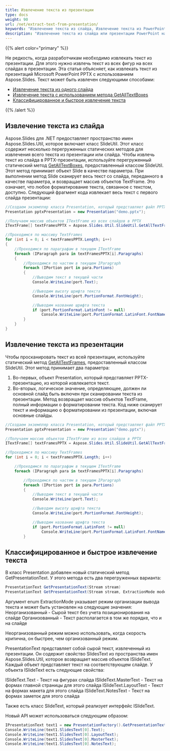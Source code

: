 ```yaml
---
title: Извлечение текста из презентации
type: docs
weight: 90
url: /net/extract-text-from-presentation/
keywords: "Извлечение текста из слайда, Извлечение текста из PowerPoint, C#, Csharp, Aspose.Slides для .NET"
description: "Извлечение текста из слайда или презентации PowerPoint на C# или .NET"
---
```


{{% alert color="primary" %}} 

Не редкость, когда разработчикам необходимо извлекать текст из презентации. Для этого нужно извлечь текст из всех фигур на всех слайдах в презентации. Эта статья объясняет, как извлекать текст из презентаций Microsoft PowerPoint PPTX с использованием Aspose.Slides. Текст может быть извлечен следующими способами:

- [Извлечение текста из одного слайда](/slides/net/extracting-text-from-the-presentation/)
- [Извлечение текста с использованием метода GetAllTextBoxes](/slides/net/extracting-text-from-the-presentation/)
- [Классифицированное и быстрое извлечение текста](/slides/net/extracting-text-from-the-presentation/)

{{% /alert %}} 
## **Извлечение текста из слайда**
Aspose.Slides для .NET предоставляет пространство имен Aspose.Slides.Util, которое включает класс SlideUtil. Этот класс содержит несколько перегруженных статических методов для извлечения всего текста из презентации или слайда. Чтобы извлечь текст из слайда в PPTX-презентации, используйте перегруженный статический метод [GetAllTextBoxes](https://reference.aspose.com/slides/net/aspose.slides.util/slideutil/methods/getalltextboxes), предоставленный классом SlideUtil. Этот метод принимает объект Slide в качестве параметра. 
При выполнении метод Slide сканирует весь текст со слайда, переданного в качестве параметра, и возвращает массив объектов TextFrame. Это означает, что любое форматирование текста, связанное с текстом, доступно. Следующий фрагмент кода извлекает весь текст с первого слайда презентации:

```c#
//Создаем экземпляр класса Presentation, который представляет файл PPTX
Presentation pptxPresentation = new Presentation("demo.pptx");

//Получаем массив объектов ITextFrame из всех слайдов в PPTX
ITextFrame[] textFramesPPTX = Aspose.Slides.Util.SlideUtil.GetAllTextFrames(pptxPresentation, true);

//Проходимся по массиву TextFrames
for (int i = 0; i < textFramesPPTX.Length; i++)
{
	//Проходимся по параграфам в текущем ITextFrame
	foreach (IParagraph para in textFramesPPTX[i].Paragraphs)
	{
		//Проходимся по частям в текущем IParagraph
		foreach (IPortion port in para.Portions)
		{
			//Выводим текст в текущей части
			Console.WriteLine(port.Text);

			//Выводим высоту шрифта текста
			Console.WriteLine(port.PortionFormat.FontHeight);

			//Выводим название шрифта текста
			if (port.PortionFormat.LatinFont != null)
				Console.WriteLine(port.PortionFormat.LatinFont.FontName);
		}
	}
}
```




## **Извлечение текста из презентации**
Чтобы просканировать текст из всей презентации, используйте статический метод [GetAllTextFrames](https://reference.aspose.com/slides/net/aspose.slides.util/slideutil/methods/getalltextframes), предоставленный классом SlideUtil. Этот метод принимает два параметра:

1. Во-первых, объект Presentation, который представляет PPTX-презентацию, из которой извлекается текст.
1. Во-вторых, логическое значение, определяющее, должен ли основной слайд быть включен при сканировании текста из презентации. 
   Метод возвращает массив объектов TextFrame, полный информации о форматировании текста. Код ниже сканирует текст и информацию о форматировании из презентации, включая основные слайды.

```c#
//Создаем экземпляр класса Presentation, который представляет файл PPTX
Presentation pptxPresentation = new Presentation("demo.pptx");

//Получаем массив объектов ITextFrame из всех слайдов в PPTX
ITextFrame[] textFramesPPTX = Aspose.Slides.Util.SlideUtil.GetAllTextFrames(pptxPresentation, true);

//Проходимся по массиву TextFrames
for (int i = 0; i < textFramesPPTX.Length; i++)

	//Проходимся по параграфам в текущем ITextFrame
	foreach (IParagraph para in textFramesPPTX[i].Paragraphs)

		//Проходимся по частям в текущем IParagraph
		foreach (IPortion port in para.Portions)
		{
			//Выводим текст в текущей части
			Console.WriteLine(port.Text);

			//Выводим высоту шрифта текста
			Console.WriteLine(port.PortionFormat.FontHeight);

			//Выводим название шрифта текста
			if (port.PortionFormat.LatinFont != null)
				Console.WriteLine(port.PortionFormat.LatinFont.FontName);
		}
```




## **Классифицированное и быстрое извлечение текста**
В класс Presentation добавлен новый статический метод GetPresentationText. У этого метода есть два перегруженных варианта:

``` csharp
PresentationText GetPresentationText(Stream stream)
PresentationText GetPresentationText(Stream stream, ExtractionMode mode)
```

Аргумент enum ExtractionMode указывает режим организации вывода текста и может быть установлен на следующие значения:
Неорганизованный - Сырой текст без учета позиционирования на слайде
Организованный - Текст располагается в том же порядке, что и на слайде

Неорганизованный режим можно использовать, когда скорость критична, он быстрее, чем организованный режим.

PresentationText представляет собой сырой текст, извлеченный из презентации. Он содержит свойство SlidesText из пространства имен Aspose.Slides.Util, которое возвращает массив объектов ISlideText. Каждый объект представляет текст на соответствующем слайде. У объекта ISlideText есть следующие свойства:

ISlideText.Text - Текст на фигурах слайда
ISlideText.MasterText - Текст на формах главной страницы для этого слайда
ISlideText.LayoutText - Текст на формах макета для этого слайда
ISlideText.NotesText - Текст на формах заметок для этого слайда

Также есть класс SlideText, который реализует интерфейс ISlideText.

Новый API может использоваться следующим образом:

```c#
IPresentationText text1 = new PresentationFactory().GetPresentationText("presentation.ppt", TextExtractionArrangingMode.Unarranged);
Console.WriteLine(text1.SlidesText[0].Text);
Console.WriteLine(text1.SlidesText[0].LayoutText);
Console.WriteLine(text1.SlidesText[0].MasterText);
Console.WriteLine(text1.SlidesText[0].NotesText);
```